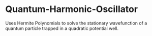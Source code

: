 # Quantum-Harmonic-Oscillator
Uses Hermite Polynomials to solve the stationary wavefunction of a quantum particle trapped in a quadratic potential well. 
